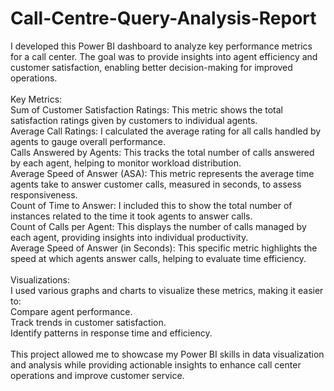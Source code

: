 # Call-Centre-Query-Analysis-Report
I developed this Power BI dashboard to analyze key performance metrics for a call center. The goal was to provide insights into agent efficiency and customer satisfaction, enabling better decision-making for improved operations.
<br>
<br>
Key Metrics:
<br>
Sum of Customer Satisfaction Ratings: This metric shows the total satisfaction ratings given by customers to individual agents.
<br>
Average Call Ratings: I calculated the average rating for all calls handled by agents to gauge overall performance.
<br>
Calls Answered by Agents: This tracks the total number of calls answered by each agent, helping to monitor workload distribution.
<br>
Average Speed of Answer (ASA): This metric represents the average time agents take to answer customer calls, measured in seconds, to assess responsiveness.
<br>
Count of Time to Answer: I included this to show the total number of instances related to the time it took agents to answer calls.
<br>
Count of Calls per Agent: This displays the number of calls managed by each agent, providing insights into individual productivity.
<br>
Average Speed of Answer (in Seconds): This specific metric highlights the speed at which agents answer calls, helping to evaluate time efficiency.
<br>
<br>
Visualizations:
<br>
I used various graphs and charts to visualize these metrics, making it easier to:
<br>
Compare agent performance.
<br>
Track trends in customer satisfaction.
<br>
Identify patterns in response time and efficiency.
<br>
<br>
This project allowed me to showcase my Power BI skills in data visualization and analysis while providing actionable insights to enhance call center operations and improve customer service.
<br>
